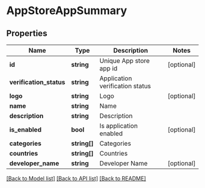 # AppStoreAppSummary

## Properties
Name | Type | Description | Notes
------------ | ------------- | ------------- | -------------
**id** | **string** | Unique App store app id | [optional] 
**verification_status** | **string** | Application verification status | 
**logo** | **string** | Logo | [optional] 
**name** | **string** | Name | 
**description** | **string** | Description | 
**is_enabled** | **bool** | Is application enabled | [optional] 
**categories** | **string[]** | Categories | 
**countries** | **string[]** | Countries | 
**developer_name** | **string** | Developer Name | [optional] 

[[Back to Model list]](../README.md#documentation-for-models) [[Back to API list]](../README.md#documentation-for-api-endpoints) [[Back to README]](../README.md)


